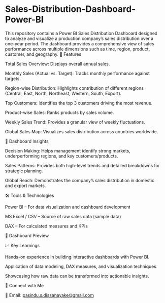 # Sales-Distribution-Dashboard-Power-BI
This repository contains a Power BI Sales Distribution Dashboard designed to analyze and visualize a production company’s sales distribution over a one-year period. The dashboard provides a comprehensive view of sales performance across multiple dimensions such as time, region, product, customer, and geography.
🚀 Features

Total Sales Overview: Displays overall annual sales.

Monthly Sales (Actual vs. Target): Tracks monthly performance against targets.

Region-wise Distribution: Highlights contribution of different regions (Central, East, North, Northeast, Western, South, Export).

Top Customers: Identifies the top 3 customers driving the most revenue.

Product-wise Sales: Ranks products by sales volume.

Weekly Sales Trend: Provides a granular view of weekly fluctuations.

Global Sales Map: Visualizes sales distribution across countries worldwide.

📂 Dashboard Insights

Decision Making: Helps management identify strong markets, underperforming regions, and key customers/products.

Sales Patterns: Provides both high-level trends and detailed breakdowns for strategic planning.

Global Reach: Demonstrates the company’s sales distribution in domestic and export markets.

🛠️ Tools & Technologies

Power BI – For data visualization and dashboard development

MS Excel / CSV – Source of raw sales data (sample data)

DAX – For calculated measures and KPIs

📸 Dashboard Preview

📈 Key Learnings

Hands-on experience in building interactive dashboards with Power BI.

Application of data modeling, DAX measures, and visualization techniques.

Showcasing how raw data can be transformed into actionable insights.

🔗 Connect with Me


📧 Email: pasindu.s.dissanayake@gmail.com
